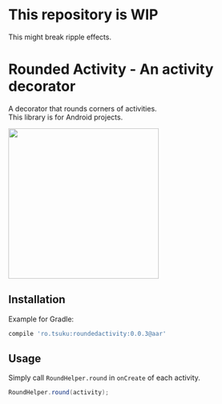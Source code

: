 This repository is WIP
==

This might break ripple effects.


Rounded Activity - An activity decorator
==

A decorator that rounds corners of activities.  
This library is for Android projects.

<img src="https://raw.githubusercontent.com/wiki/gitusp/rounded-activity/images/screenshot_01.png" height="300">


Installation
--

Example for Gradle:
```groovy
compile 'ro.tsuku:roundedactivity:0.0.3@aar'
```


Usage
--

Simply call `RoundHelper.round` in `onCreate` of each activity.
```java
RoundHelper.round(activity);
```

